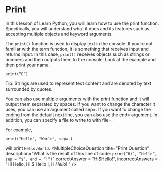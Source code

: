 # Print

In this lesson of Learn Python, you will learn how to use the print function. Specifically, you will understand what it does and its features such as accepting multiple objects and keyword arguments.

The `print()` function is used to display text in the console. If you’re not familiar with the term function, it is something that receives input and returns input. In this case, `print()` receives objects such as strings or numbers and then outputs them to the console. Look at the example and then print your name.

```
print(“E”)
```

Tip: Strings are used to represent text content and are denoted by text surrounded by quotes.

You can also use multiple arguments with the print function and it will output them separated by spaces. If you want to change the character it uses, you can use an argument called sep=. If you want to change the ending from the default next line, you can also use the end= argument. In addition, you can specify a file to write to with file=.

For example,

```
print("Hello", "World", sep=.)
```

will print `Hello.World`.
<MultipleChoiceQuestion
    title="Print Question"
    description="What is the result of this line of code:  `print(“Hi”, “Hello”, sep = “$”, end = “!”)`"
    correctAnswer  = "Hi$Hello!",
    incorrectAnswers = "Hi Hello, Hi $ Hello !, Hi$Hello$!  "
/>


<Problem
    title="Prints"
    description="A printing exercise"
    defaultCode="#Think of a word and then print that word
#by putting into the print function. 
#Remember to use quotations to make sure
#your word is a string!
print()
"
/>